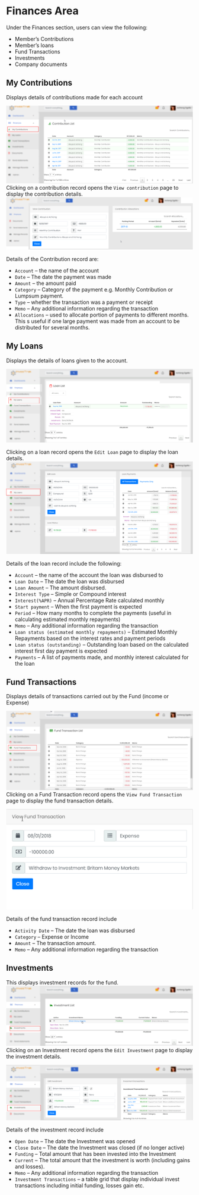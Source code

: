 #	Finances Area
Under the Finances section, users can view the following:
- Member’s Contributions
- Member’s loans
- Fund Transactions
- Investments
- Company documents

##	My Contributions
Displays details of contributions made for each account

![alt text](images/5.1_My_Contributions.png "My Contributions")
Clicking on a contribution record opens the `View contribution` page to display the contribution details.
![alt text](images/5.2_My_Contributions_Detail.png "My Contributions Detail")

Details of the Contribution record are:
- `Account` – the name of the account
- `Date` – The date the payment was made
- `Amount` – the amount paid
- `Category` – Category of the payment e.g. Monthly Contribution or Lumpsum payment.
- `Type` – whether the transaction was a payment or receipt
- `Memo` – Any additional information regarding the transaction
- `Allocations` – used to allocate portion of payments to different months. This s useful if one large payment was made from an account to be distributed for several months.

##	My Loans
Displays the details of loans given to the account.

![alt text](images/5.3_My_Loans.png "My Loans")

Clicking on a loan record opens the `Edit Loan` page to display the loan details.
![alt text](images/5.4_My_Loans_Detail.png "My Loans Detail")

Details of the loan record include the following:

- `Account` – the name of the account the loan was disbursed to
- `Loan Date` – The date the loan was disbursed
- `Loan Amount` – The amount disbursed.
- `Interest Type` – Simple or Compound interest
- `Interest(%APR)` – Annual Percentage Rate calculated monthly
- `Start payment` – When the first payment is expected
- `Period` – How many months to complete the payments (useful in calculating estimated monthly repayments)
- `Memo` – Any additional information regarding the transaction
- `Loan status (estimated monthly repayments)` – Estimated Monthly Repayments based on the interest rates and payment periods
- `Loan status (outstanding)` – Outstanding loan based on the calculated interest first day payment is expected
- `Payments` – A list of payments made, and monthly interest calculated for the loan

## Fund Transactions
Displays details of transactions carried out by the Fund (income or Expense)  

![alt text](images/5.5_Fund_Transactions.png "Fund transactions")
Clicking on a Fund Transaction record opens the `View Fund Transaction` page to display the fund transaction details.

![alt text](images/5.6_Fund_Transaction_Detail.png "Fund transaction details")

Details of the fund transaction  record include
- `Activity Date` – The date the loan was disbursed
- `Category` – Expense or Income
- `Amount` – The transaction amount.
- `Memo` – Any additional information regarding the transaction

##	Investments
This displays investment records for the fund.
![alt text](images/5.7_Investments.png "Fund transactions")
Clicking on an Investment record opens the `Edit Investment` page to display the investment details.

![alt text](images/5.8_Investment_Detail.png "Fund transaction details")

Details of the investment record include
- `Open Date` – The date the Investment was opened
- `Close Date` – The date the Investment was closed (if no longer active)
- `Funding` – Total amount that has been invested into the Investment
- `Current` – The total amount that the investment is worth (including gains and losses).
- `Memo` – Any additional information regarding the transaction
- `Investment Transactions` – a table grid that display individual invest transactions including initial funding, losses gain etc.
